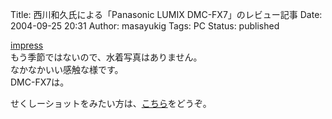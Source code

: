 Title: 西川和久氏による「Panasonic LUMIX DMC-FX7」のレビュー記事
Date: 2004-09-25 20:31
Author: masayukig
Tags: PC
Status: published

[impress](http://pc.watch.impress.co.jp/docs/2004/0924/nishikawa.htm)  
もう季節ではないので、水着写真はありません。  
なかなかいい感触な様です。  
DMC-FX7は。

せくしーショットをみたい方は、[こちら](http://arena.nikkeibp.co.jp/game/news/20040924/109575/)をどうぞ。
